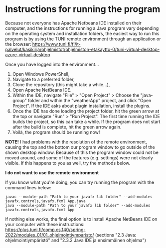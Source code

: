 # Instructions for running the program

Because not everyone has Apache Netbeans IDE installed on their computer, and the instructions for running a Java program vary depending on the operating system and 
installation folders, the easiest way to run this program is by using the TUNI remote environment through an application or the browser:
https://www.tuni.fi/fi/it-palvelut/kasikirja/ohjelmistot/ohjelmiston-etakaytto-0/tuni-virtual-desktop-azure-virtual-desktop

Once you have logged into the environment...
1. Open Windows PowerShell,
1. Navigate to a preferred folder,
2. Clone the repository (this might take a while...),
3. Open Apache NetBeans IDE.
4. Within the IDE, navigate "File" > "Open Project" > Choose the "java-group" folder and within the "weatherApp" project, and click "Open Project".
If the IDE asks about plugin installation, install the plugins.
5. Once the IDE has done loading the project folder, hit the green arrow at the top or navigate "Run" > "Run Project". 
The first time running the IDE builds the project, so this can take a while. If the program does not start after the build is complete, hit the green
arrow again.
6. Voilà, the program should be running now!

**NOTE!** I had problems with the resolution of the remote environment, causing the top and the bottom our program window to go outside of the shown desktop window. 
Because of this the program window could not be moved around, and some of the features (e.g. settings) were not clearly visible. If this happens to you as well,
try the methods below.

**I do not want to use the remote environment**

If you know what you're doing, you can try running the program with the command lines below:
```
javac --module-path "Path to your javafx lib folder" --add-modules javafx.controls,javafx.fxml App.java
java --module-path "Path to your javafx lib folder" --add-modules javafx.controls,javafx.fxml App
```
If nothing else works, the final option is to install Apache NetBeans IDE on your computer with these instructions: https://plus.tuni.fi/comp.cs.140/spring-2022/modules_01/01_ohjelmointiymparisto/ 
(sections "2.3 Java: ohjelmointiympäristö" and "2.3.2 Java IDE ja ensimmäinen ohjelma")
